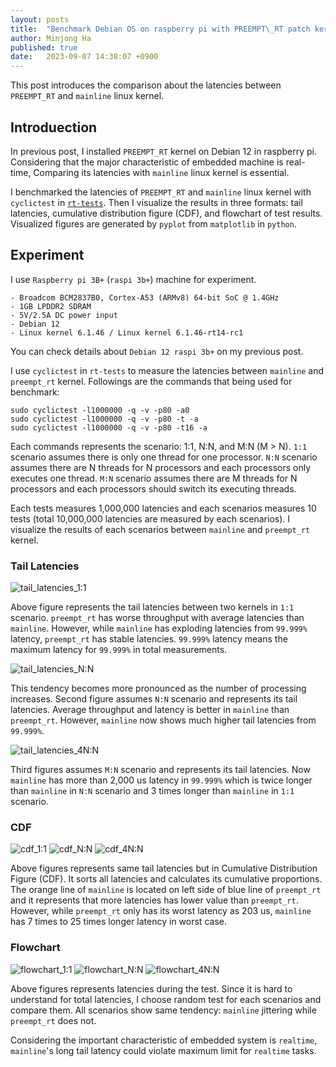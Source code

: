 ```yaml
---
layout: posts
title:  "Benchmark Debian OS on raspberry pi with PREEMPT\_RT patch kernel"
author: Minjong Ha
published: true
date:   2023-09-07 14:38:07 +0900
---
```


This post introduces the comparison about the latencies between `PREEMPT_RT` and `mainline` linux kernel.

## Introduection

In previous post, I installed `PREEMPT_RT` kernel on Debian 12 in raspberry pi.
Considering that the major characteristic of embedded machine is real-time, Comparing its latencies with `mainline` linux kernel is essential.

I benchmarked the latencies of `PREEMPT_RT` and `mainline` linux kernel with `cyclictest` in [`rt-tests`](https://git.kernel.org/pub/scm/utils/rt-tests/rt-tests.git/).
Then I visualize the results in three formats: tail latencies, cumulative distribution figure (CDF), and flowchart of test results.
Visualized figures are generated by `pyplot` from `matplotlib` in `python`.

## Experiment

I use `Raspberry pi 3B+` (`raspi 3b+`) machine for experiment.

```
- Broadcom BCM2837B0, Cortex-A53 (ARMv8) 64-bit SoC @ 1.4GHz
- 1GB LPDDR2 SDRAM
- 5V/2.5A DC power input
- Debian 12
- Linux kernel 6.1.46 / Linux kernel 6.1.46-rt14-rc1
```

You can check details about `Debian 12 raspi 3b+` on my previous post.

I use `cyclictest` in `rt-tests` to measure the latencies between `mainline` and `preempt_rt` kernel.
Followings are the commands that being used for benchmark:

```
sudo cyclictest -l1000000 -q -v -p80 -a0   
sudo cyclictest -l1000000 -q -v -p80 -t -a 
sudo cyclictest -l1000000 -q -v -p80 -t16 -a 
```

Each commands represents the scenario: 1:1, N:N, and M:N (M > N).
`1:1` scenario assumes there is only one thread for one processor.
`N:N` scenario assumes there are N threads for N processors and each processors only executes one thread.
`M:N` scenario assumes there are M threads for N processors and each processors should switch its executing threads.

Each tests measures 1,000,000 latencies and each scenarios measures 10 tests (total 10,000,000 latencies are measured by each scenarios).
I visualize the results of each scenarios between `mainline` and `preempt_rt` kernel.

### Tail Latencies

![tail\_latencies\_1:1](/assets/images/posts/2023-09-07-raspi-debian-benchmark/tail_latency_1:1.png)

Above figure represents the tail latencies between two kernels in `1:1` scenario.
`preempt_rt` has worse throughput with average latencies than `mainline`.
However, while `mainline` has exploding latencies from `99.999%` latency, `preempt_rt` has stable latencies.
`99.999%` latency means the maximum latency for `99.999%` in total measurements.


![tail\_latencies\_N:N](/assets/images/posts/2023-09-07-raspi-debian-benchmark/tail_latency_N:N.png)

This tendency becomes more pronounced as the number of processing increases.
Second figure assumes `N:N` scenario and represents its tail latencies.
Average throughput and latency is better in `mainline` than `preempt_rt`.
However, `mainline` now shows much higher tail latencies from `99.999%`.

![tail\_latencies\_4N:N](/assets/images/posts/2023-09-07-raspi-debian-benchmark/tail_latency_4N:N.png)

Third figures assumes `M:N` scenario and represents its tail latencies.
Now `mainline` has more than 2,000 us latency in `99.999%` which is twice longer than `mainline` in `N:N` scenario and 3 times longer than `mainline` in `1:1` scenario.

### CDF

![cdf\_1:1](/assets/images/posts/2023-09-07-raspi-debian-benchmark/cdf_1:1.png)
![cdf\_N:N](/assets/images/posts/2023-09-07-raspi-debian-benchmark/cdf_N:N.png)
![cdf\_4N:N](/assets/images/posts/2023-09-07-raspi-debian-benchmark/cdf_4N:N.png)


Above figures represents same tail latencies but in Cumulative Distribution Figure (CDF).
It sorts all latencies and calculates its cumulative proportions.
The orange line of `mainline` is located on left side of blue line of `preempt_rt` and it represents that more latencies has lower value than `preempt_rt`.
However, while `preempt_rt` only has its worst latency as 203 us, `mainline` has 7 times to 25 times longer latency in worst case.

### Flowchart

![flowchart\_1:1](/assets/images/posts/2023-09-07-raspi-debian-benchmark/flowchart_1:1.png)
![flowchart\_N:N](/assets/images/posts/2023-09-07-raspi-debian-benchmark/flowchart_N:N.png)
![flowchart\_4N:N](/assets/images/posts/2023-09-07-raspi-debian-benchmark/flowchart_4N:N.png)

Above figures represents latencies during the test.
Since it is hard to understand for total latencies, I choose random test for each scenarios and compare them.
All scenarios show same tendency: `mainline` jittering while `preempt_rt` does not.

Considering the important characteristic of embedded system is `realtime`, `mainline`'s long tail latency could violate maximum limit for `realtime` tasks.

